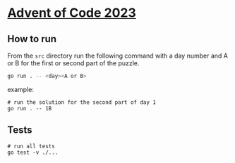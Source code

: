 # [Advent of Code 2023](https://adventofcode.com/2023)

## How to run

From the `src` directory run the following command with a day number and A or B for the first or second part of the puzzle.

```bash
go run . -- <day><A or B>
```

example:
```
# run the solution for the second part of day 1
go run . -- 1B  
```

## Tests

```
# run all tests
go test -v ./...
```
